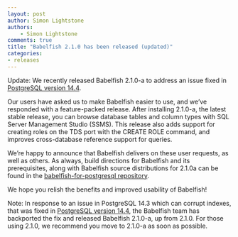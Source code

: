 ```yaml
---
layout: post
author: Simon Lightstone
authors: 
    - Simon Lightstone
comments: true
title: "Babelfish 2.1.0 has been released (updated)"
categories:
- releases
---
```


Update: We recently released Babelfish 2.1.0-a to address an issue fixed in [PostgreSQL version 14.4](https://www.postgresql.org/docs/release/14.4/).  

Our users have asked us to make Babelfish easier to use, and we’ve responded with a feature-packed release. After installing 2.1.0-a, the latest stable release, you can browse database tables and column types with SQL Server Management Studio (SSMS). This release also adds support for creating roles on the TDS port with the CREATE ROLE command, and improves cross-database reference support for queries.

We’re happy to announce that Babelfish delivers on these user requests, as well as others. As always, build directions for Babelfish and its prerequisites, along with Babelfish source distributions for 2.1.0a can be found in the [babelfish-for-postgresql repository](https://github.com/babelfish-for-postgresql/babelfish-for-postgresql/releases/tag/BABEL_2_1_0a__PG_14_3).

We hope you relish the benefits and improved usability of Babelfish!

Note: In response to an issue in PostgreSQL 14.3 which can corrupt indexes, that was fixed in [PostgreSQL version 14.4](https://www.postgresql.org/docs/release/14.4/), the Babelfish team has backported the fix and released Babelfish 2.1.0-a, up from 2.1.0. For those using 2.1.0, we recommend you move to 2.1.0-a as soon as possible.

